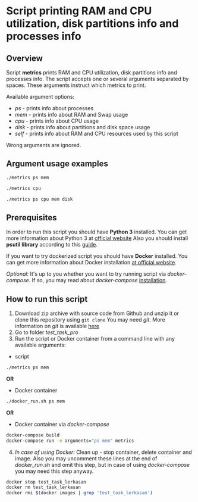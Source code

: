 # Script printing RAM and CPU utilization, disk partitions info and processes info

## Overview

Script **metrics** prints RAM and CPU utilization, disk partitions info and processes info. The script accepts one or several arguments separated by spaces. These arguments instruct which metrics to print.

Available argument options:
- *ps* - prints info about processes
- *mem* - prints info about RAM and Swap usage
- *cpu* - prints info about CPU usage
- *disk* - prints info about partitions and disk space usage
- *self* - prints info about RAM and CPU resources used by this script

Wrong arguments are ignored.

## Argument usage examples

```bash
./metrics ps mem

./metrics cpu

./metrics ps cpu mem disk
```

## Prerequisites

In order to run this script you should have **Python 3** installed. You can get more information about Python 3 at [official website](https://docs.python.org/3/using/unix.html)
Also you should install **psutil library** according to this [guide](https://github.com/giampaolo/psutil/blob/master/INSTALL.rst).

If you want to try dockerized script you should have **Docker** installed. You can get more information about Docker installation [at official website](https://docs.docker.com/install/).

*Optional:* It's up to you whether you want to try running script via *docker-compose*. If so, you may read about *docker-compose* [installation](https://docs.docker.com/compose/install/).

## How to run this script

1. Download zip archive with source code from Github and unzip it or clone this repository using ```git clone```
You may need *git*. More information on *git* is available [here](https://git-scm.com/doc)
2. Go to folder *test_task_pro*
3. Run the script or Docker container from a command line with any available arguments: 
- script
```bash
./metrics ps mem
```
**OR**
- Docker container
```bash
./docker_run.sh ps mem
```
**OR**
- Docker container via *docker-compose*
```bash
docker-compose build
docker-compose run -e arguments="ps mem" metrics
```
4. *In case of using Docker:* Clean up - stop container, delete container and image. Also you may uncomment these lines at the end of *docker_run.sh* and omit this step, but in case of using *docker-compose* you may need this step anyway.
```bash
docker stop test_task_lerkasan
docker rm test_task_lerkasan
docker rmi $(docker images | grep 'test_task_lerkasan')
```
